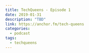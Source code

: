 ```yaml
---
title: TechQueens - Episode 1
date: 2019-01-31
description: "TBD"
link: https://anchor.fm/tech-queens
categories:
  - podcast
tags:
  - techqueens
---
```

